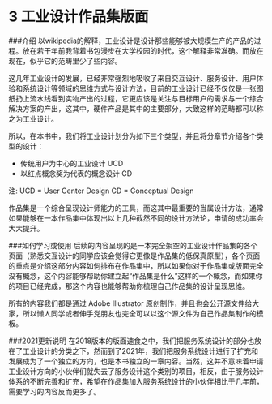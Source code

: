 # 3 工业设计作品集版面

###介绍
以wikipedia的解释，工业设计是设计那些能够被大规模生产的产品的过程。放在若干年前我背着书包漫步在大学校园的时代，这个解释非常准确。而放在现在，似乎它的范畴里少了些内容。

这几年工业设计的发展，已经非常强烈地吸收了来自交互设计、服务设计、用户体验和系统设计等领域的思维方式与设计方法，目前的工业设计已经不仅仅是一张图纸扔上流水线看到实物产出的过程，它更应该是关注与目标用户的需求与一个综合解决方案的产出，这其中，硬件产品是其中的主要部分，大致这样的范畴都可以称之为工业设计。

所以，在本书中，我们将工业设计划分为如下三个类型，并且将分章节介绍各个类型的设计：

* 传统用户为中心的工业设计 UCD
* 以红点概念奖为代表的概念设计 CD

注: 
UCD = User Center Design
CD = Conceptual Design

作品集是一个综合呈现设计师能力的工具，而这其中最重要的当属设计方法，通常如果能够在一本作品集中体现出以上几种截然不同的设计方法论，申请的成功率会大大提升。

###如何学习或使用
后续的内容呈现的是一本完全架空的工业设计作品集的各个页面（熟悉交互设计的同学应该会觉得它更像是作品集的低保真原型），各个页面的重点是介绍这部分内容如何排布在作品集中，所以如果你对于作品集或版面完全没有概念，这个内容能够帮助你建立起“作品集是什么”这样的一个概念，而如果你的项目已经完成，那这个内容也能够帮助你梳理自己作品集的设计呈现思维。

所有的内容我们都是通过 Adobe Illustrator 原创制作，并且也会公开源文件给大家，所以懒人同学或者伸手党朋友也完全可以以这个源文件为自己作品集制作的模板。


###2021更新说明
在2018版本的版面速食之中，我们把服务系统设计的部分也放在了工业设计的分类之下，然而到了2021年，我们把服务系统设计进行了扩充和发展成为了一个独立的方向，也是本书独立的一章内容。当然，这并不意味着申请工业设计方向的小伙伴们就失去了服务设计这个类别的项目，相反，由于服务设计体系的不断完善和扩充，希望在作品集加入服务系统设计的小伙伴相比于几年前，需要学习的内容反而更多了。



